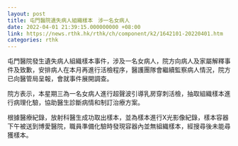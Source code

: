 ```yaml
---
layout: post
title: 屯門醫院遺失病人組織樣本　涉一名女病人
date: 2022-04-01 21:39:15.000000000 +08:00
link: https://news.rthk.hk/rthk/ch/component/k2/1642101-20220401.htm
categories: rthk
---
```


屯門醫院發生遺失病人組織樣本事件，涉及一名女病人，院方向病人及家屬解釋事件及致歉，安排病人在本月再進行活檢程序，醫護團隊會繼續監察病人情況，院方已向醫管局呈報，會就事件展開調查。

院方表示，本星期三為一名女病人進行超聲波引導乳房穿刺活檢，抽取組織樣本進行病理化驗，協助醫生診斷病情和制訂治療方案。

根據醫療紀錄，放射科醫生成功取出樣本，並為樣本進行X光影像紀錄，樣本容器下午被送到博愛醫院，職員準備化驗時發現容器內並無組織樣本，經搜尋後未能尋獲樣本。

